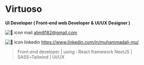 # Virtuoso 
**UI Developer ( Front-end web Developer & UI/UX Designer )**

![🦆 icon _mail_](https://github.com/muhammadali-mu/muhammadali-mu/assets/71942347/41a02a21-fdba-46eb-84ca-b37a0b9a71dd) <alim8182@gmail.com>
 
![🦆 icon _linkedin_](https://github.com/muhammadali-mu/muhammadali-mu/assets/71942347/6831b935-1ccc-4fc6-87ac-cb4ad678c452) <https://www.linkedin.com/in/muhammadali-mu/>

> Front-end developer | using : React framework NextJS | SASS~Tailwind | UI/UX

